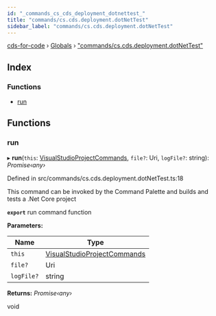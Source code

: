 ```yaml
---
id: "_commands_cs_cds_deployment_dotnettest_"
title: "commands/cs.cds.deployment.dotNetTest"
sidebar_label: "commands/cs.cds.deployment.dotNetTest"
---
```


[cds-for-code](../index.md) › [Globals](../globals.md) › ["commands/cs.cds.deployment.dotNetTest"](_commands_cs_cds_deployment_dotnettest_.md)

## Index

### Functions

* [run](_commands_cs_cds_deployment_dotnettest_.md#run)

## Functions

###  run

▸ **run**(`this`: [VisualStudioProjectCommands](../classes/_components_dotnetcore_dotnetprojectmanager_.visualstudioprojectcommands.md), `file?`: Uri, `logFile?`: string): *Promise‹any›*

Defined in src/commands/cs.cds.deployment.dotNetTest.ts:18

This command can be invoked by the Command Palette and builds and tests a .Net Core project

**`export`** run command function

**Parameters:**

Name | Type |
------ | ------ |
`this` | [VisualStudioProjectCommands](../classes/_components_dotnetcore_dotnetprojectmanager_.visualstudioprojectcommands.md) |
`file?` | Uri |
`logFile?` | string |

**Returns:** *Promise‹any›*

void

